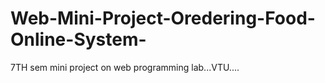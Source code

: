 # Web-Mini-Project-Oredering-Food-Online-System-

7TH sem mini project on web programming lab...VTU....
